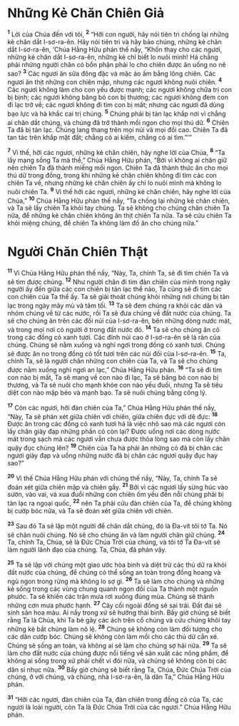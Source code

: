 # Những Kẻ Chăn Chiên Giả

<sup><b>1</b></sup> Lời của Chúa đến với tôi, <sup><b>2</b></sup> “Hỡi con người, hãy nói tiên tri chống lại những kẻ chăn dắt I-sơ-ra-ên. Hãy nói tiên tri và hãy bảo chúng, những kẻ chăn dắt I-sơ-ra-ên, ‘Chúa Hằng Hữu phán thế nầy, “Khốn thay cho các ngươi, những kẻ chăn dắt I-sơ-ra-ên, những kẻ chỉ biết lo nuôi mình! Há chẳng phải những người chăn có bổn phận phải lo cho chiên được ăn uống no nê sao? <sup><b>3</b></sup> Các ngươi ăn sữa đông đặc và mặc áo ấm bằng lông chiên. Các ngươi ăn thịt những con chiên mập, nhưng các ngươi không nuôi chiên. <sup><b>4</b></sup> Các ngươi không làm cho con yếu được mạnh; các ngươi không chữa trị con bị bịnh; các ngươi không băng bó con bị thương; các ngươi không đem con đi lạc trở về; các ngươi không đi tìm con bị mất; nhưng các ngươi đã dùng bạo lực và hà khắc cai trị chúng. <sup><b>5</b></sup> Chúng phải bị tản lạc khắp nơi vì chẳng ai chăn dắt chúng, và chúng đã trở thành mồi ngon cho mọi thú dữ. <sup><b>6</b></sup> Chiên Ta đã bị tản lạc. Chúng lang thang trên mọi núi và mọi đồi cao. Chiên Ta đã tan tác trên khắp mặt đất; chẳng có ai kiếm, chẳng có ai tìm.”’”

<sup><b>7</b></sup> Vì thế, hỡi các ngươi, những kẻ chăn chiên, hãy nghe lời của Chúa, <sup><b>8</b></sup> “Ta lấy mạng sống Ta mà thề,” Chúa Hằng Hữu phán, “Bởi vì không ai chăn giữ nên chiên Ta đã thành miếng mồi ngon. Chiên Ta đã thành thức ăn cho mọi thú dữ trong đồng, trong khi những kẻ chăn chiên không đi tìm các con chiên Ta về, nhưng những kẻ chăn chiên ấy chỉ lo nuôi mình mà không lo nuôi chiên Ta. <sup><b>9</b></sup> Vì thế hỡi các ngươi, những kẻ chăn chiên, hãy nghe lời của Chúa,” <sup><b>10</b></sup> Chúa Hằng Hữu phán thế nầy, “Ta chống lại những kẻ chăn chiên, và Ta sẽ lấy chiên Ta khỏi tay chúng. Ta sẽ không cho chúng chăn chiên Ta nữa, để những kẻ chăn chiên không ăn thịt chiên Ta nữa. Ta sẽ cứu chiên Ta khỏi miệng chúng, để chiên Ta không làm đồ ăn cho chúng nữa.”

# Người Chăn Chiên Thật

<sup><b>11</b></sup> Vì Chúa Hằng Hữu phán thế nầy, “Này, Ta, chính Ta, sẽ đi tìm chiên Ta và sẽ tìm được chúng. <sup><b>12</b></sup> Như người chăn đi tìm đàn chiên của mình trong ngày người ấy đến giữa các con chiên bị tản lạc thể nào, Ta cũng sẽ đi tìm các con chiên của Ta thể ấy. Ta sẽ giải thoát chúng khỏi những nơi chúng bị tản lạc trong ngày mây mù và tăm tối. <sup><b>13</b></sup> Ta sẽ đem chúng ra khỏi các dân và nhóm chúng về từ các nước, rồi Ta sẽ đưa chúng về đất nước của chúng. Ta sẽ cho chúng ăn trên các đồi núi của I-sơ-ra-ên, bên những dòng nước mát, và trong mọi nơi có người ở trong đất nước đó. <sup><b>14</b></sup> Ta sẽ cho chúng ăn cỏ trong các đồng cỏ xanh tươi. Các đỉnh núi cao ở I-sơ-ra-ên sẽ là ràn của chúng. Chúng sẽ nằm xuống và nghỉ ngơi trong đồng cỏ xanh tươi. Chúng sẽ được ăn no trong đồng cỏ tốt tươi trên các núi đồi của I-sơ-ra-ên. <sup><b>15</b></sup> Ta, chính Ta, sẽ là người chăn những con chiên của Ta, và Ta sẽ cho chúng được nằm xuống nghỉ ngơi an lạc,” Chúa Hằng Hữu phán. <sup><b>16</b></sup> “Ta sẽ đi tìm con nào bị mất, Ta sẽ mang về con nào đi lạc, Ta sẽ băng bó con nào bị thương, và Ta sẽ nuôi cho mạnh khỏe con nào yếu đuối, nhưng Ta sẽ tiêu diệt con nào mập béo và mạnh bạo. Ta sẽ nuôi chúng bằng công lý.

<sup><b>17</b></sup> Còn các ngươi, hỡi đàn chiên của Ta,” Chúa Hằng Hữu phán thế nầy, “Này, Ta sẽ phán xét giữa chiên với chiên, giữa chiên đực với dê đực: <sup><b>18</b></sup> Ðược ăn trong các đồng cỏ xanh tươi há là việc nhỏ sao mà các ngươi còn lấy chân giày đạp những phần cỏ còn lại? Ðược uống nơi các dòng nước mát trong sạch mà các ngươi vẫn chưa được thỏa lòng sao mà còn lấy chân quậy đục chúng lên? <sup><b>19</b></sup> Chiên của Ta há phải ăn những cỏ đã bị chân các ngươi giày đạp và uống những nước đã bị chân các ngươi quậy đục hay sao?”

<sup><b>20</b></sup> Vì thế Chúa Hằng Hữu phán với chúng thế nầy, “Này, Ta, chính Ta sẽ đoán xét giữa chiên mập và chiên gầy. <sup><b>21</b></sup> Bởi vì các ngươi lấy sừng húc vào sườn, vào vai, và xua đuổi những con chiên ốm yếu đến nỗi chúng phải bị tản lạc ra ngoại quốc, <sup><b>22</b></sup> nên Ta phải cứu đàn chiên của Ta, để chúng không bị cướp bóc nữa, và Ta sẽ đoán xét giữa chiên với chiên.

<sup><b>23</b></sup> Sau đó Ta sẽ lập một người để chăn dắt chúng, đó là Ða-vít tôi tớ Ta. Nó sẽ chăn nuôi chúng. Nó sẽ cho chúng ăn và làm người chăn giữ chúng. <sup><b>24</b></sup> Ta, chính Ta, Chúa, sẽ là Ðức Chúa Trời của chúng, và tôi tớ Ta Ða-vít sẽ làm người lãnh đạo của chúng. Ta, Chúa, đã phán vậy.

<sup><b>25</b></sup> Ta sẽ lập với chúng một giao ước hòa bình và diệt trừ các thú dữ ra khỏi đất nước của chúng, để chúng có thể sống an toàn trong đồng hoang và ngủ ngon trong rừng mà không lo sợ gì. <sup><b>26</b></sup> Ta sẽ làm cho chúng và những kẻ sống trong các vùng chung quanh ngọn đồi của Ta thành một nguồn phước. Ta sẽ khiến các trận mưa rơi xuống đúng mùa. Chúng sẽ thành những cơn mưa phước hạnh. <sup><b>27</b></sup> Cây cối ngoài đồng sẽ sai trái. Ðất đai sẽ sinh sản hoa màu. Ai nấy trong xứ sẽ hưởng thái bình. Bấy giờ chúng sẽ biết rằng Ta là Chúa, khi Ta bẻ gãy các ách trên cổ chúng và cứu chúng khỏi tay những kẻ bắt chúng làm nô lệ. <sup><b>28</b></sup> Chúng sẽ không còn làm đối tượng cho các dân cướp bóc. Chúng sẽ không còn làm mồi cho các thú dữ cắn xé. Chúng sẽ sống an toàn, và không ai sẽ làm cho chúng sợ hãi nữa. <sup><b>29</b></sup> Ta sẽ làm cho đất nước của chúng được nổi tiếng về sản xuất các nông phẩm, để không ai sống trong xứ phải chết vì đói nữa, và chúng sẽ không còn bị các dân sỉ nhục nữa. <sup><b>30</b></sup> Bấy giờ chúng sẽ biết rằng Ta, Chúa, Ðức Chúa Trời của chúng, ở với chúng, và chúng, nhà I-sơ-ra-ên, là dân Ta,” Chúa Hằng Hữu phán.

<sup><b>31</b></sup> “Hỡi các ngươi, đàn chiên của Ta, đàn chiên trong đồng cỏ của Ta, các ngươi là loài người, còn Ta là Ðức Chúa Trời của các ngươi.” Chúa Hằng Hữu phán.
